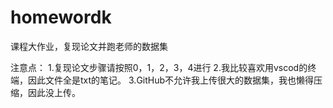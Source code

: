 # homewordk
课程大作业，复现论文并跑老师的数据集

注意点：
1.复现论文步骤请按照0，1，2，3，4进行
2.我比较喜欢用vscod的终端，因此文件全是txt的笔记。
3.GitHub不允许我上传很大的数据集，我也懒得压缩，因此没上传。
